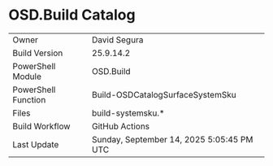 ﻿# OSD.Build Catalog

| | |
|-|-|
| Owner | David Segura |
| Build Version | 25.9.14.2 |
| PowerShell Module | OSD.Build |
| PowerShell Function | Build-OSDCatalogSurfaceSystemSku |
| Files | build-systemsku.* |
| Build Workflow | GitHub Actions |
| Last Update | Sunday, September 14, 2025 5:05:45 PM UTC |
